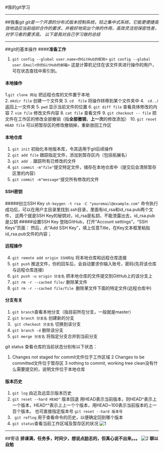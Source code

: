 ﻿#我的git学习


----------

##我看git
 *git是一个开源的分布式版本控制系统，较之集中式系统，它能更便捷高效地适应当前组织合作的要求，并极好地突出个体的作用，高效灵活但保密性差，对学习者的要求高。*
*以下是我对自己学习做的总结*


----------

 
##git的基本操作
####**准备工作**
 1. `git config --global user.name<你GitHub的昵称>`
`git config --global user.Email<你的GitHub的邮箱>`
这是计算机记住在该文件夹进行操作的用户，可在状态查找中索引到。
#### **本地操作**
 1.`git clone 网址`       把远程仓库的文件置于本地  
 2. `mkdir file`          创建一个文件夹
 3. `cd  file`           将操作转移到某个文件夹中 
 4. ` cd../`               返回上一文件夹
 5. `pwd`                   显示当前文件的位置
 6. `git diff file`    查看具体修改的内容
 7. `vim file`      修改文件内容
 8. `cat file`     查看文件
 9. `git checkout -- file` 把文件在工作区的修改全部撤销（指**全部撤销**，**上一次**的修改添加）
 10.  `git reset HEAD file` 可以把暂存区的修改撤销掉，重新放回工作区
#### **本地仓库**
 1. `git init`               初始化本地版本库，令其适用于git后续操作
 2. `git add file` 跟踪指定文件，添加到暂存区内（包括拓展名）
 3. `git add .` 跟踪所有已修改的文件
 4. `git commit -m"file"`提交特定文件，储存在本地仓库中（提交后会清除暂存区里的内容）
 5. `git commit -m"message"`提交所有修改的文件
#### **SSH密钥**
#####创立SSH Key
 `sh-keygen -t rsa -C "youremail@example.com"`
    命令执行成功后，可以在用户主目录里找到.ssh目录，里面有id_rsa和id_rsa.pub两个文件，
   这两个就是SSH Key的秘钥对，id_rsa是私钥，不能泄露出去，id_rsa.pub是公钥
#####设置SSH Key
    登陆GitHub，打开“Account settings”，“SSH Keys”页面：
    然后，点“Add SSH Key”，填上任意Title，在Key文本框里粘贴id_rsa.pub文件的内容；
#### **远程操作**
4. `git remote add origin SSH网址` 将本地仓库和远程仓库连接
2. `git push`  推送文件，你的回车后，会自动要求你输入账号，密码(先将该仓库与远程仓库连接)
3.  `git push -u origin 分支名` 把本地仓库的文件提交到GitHub上的该分支上
4.  `git rm -r --cached file/` 删除某文件
5. `git rm -r --cached file/file `删除某文件下面的特定文件(远程仓库中)
#### **分支有关**
1. `git branch`查看本地分支（指目前所在分支，一般就是master） 
2. `git branch 分支名` 创建新的分支
3. ` git checkout 分支名` 切换到该分支
4. `git branch -d` 删除该分支
5. `git merge 分支名` 将指定分支合并到当前分支

git status 查看仓库的当前状态分别有以下状态：
1. Changes not staged for commit文件位于工作区域   2 Changes to be committed文件位于暂存区   3 nothing to commit, working tree clean没有什么需要提交的，说明文件位于本地仓库 
#### **版本历史**
1. `git log` 由近及远显示版本历史 
2. `git reset --hard HEAD^` 版本回退
用HEAD表示当前版本，则HEAD^表示上一个版本，HEAD^^表示上上一个个版本，用HEAD~100表示当前版本的上一百个版本。
也可直接指定版本号   `git reset --hard 版本号`
3. ` git reflog` 用于查看命令的历史，以便确定回到哪个版本 
4. `git status`查看当前工作区域及暂存区的状况
![1](http://images.cnitblog.com/i/10508/201404/222147507797491.png)

----------
##寄语
**排课满，任务多，时间少，想说点励志的，但真心说不出来。。。**
![2](http://img5.imgtn.bdimg.com/it/u=3954594669,1837216206&fm=26&gp=0.jpg)
**聊以自勉**

